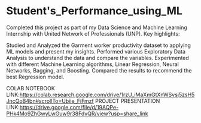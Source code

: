 # Student's_Performance_using_ML
Completed this project as part of my Data Science and Machine Learning Internship with United Network of Professionals (UNP). Key highlights:

Studied and Analyzed the Garment worker productivity dataset to applying ML models and present my insights.
Performed various Exploratory Data Analysis to understand the data and compare the variables.
Experimented with different Machine Learning algorithms, Linear Regression, Neural Networks, Bagging, and Boosting.
Compared the results to recommend the best Regression model.


COLAB NOTEBOOK LINK:https://colab.research.google.com/drive/1rzU_iMaXmGtXnWSvsj5zsH5JncQoB4bn#scrollTo=Ubiie_FiFmzf
PROJECT PRESENTATION LINK:https://drive.google.com/file/d/19AQPe-PHk4Mo9ZhGwyLwGuw9r38FdvQR/view?usp=share_link
